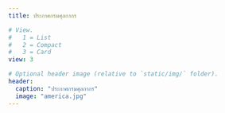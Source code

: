 ```yaml
---
title: ประกาศกรมศุลกากร

# View.
#   1 = List
#   2 = Compact
#   3 = Card
view: 3

# Optional header image (relative to `static/img/` folder).
header:
  caption: "ประกาศกรมศุลกากร"
  image: "america.jpg"
---
```

